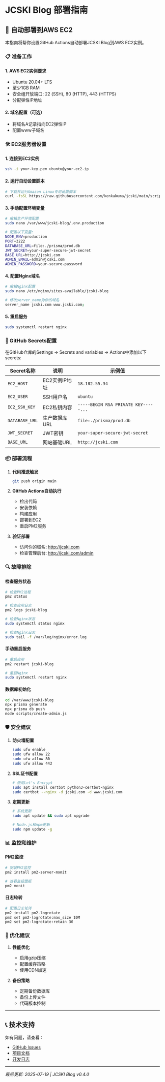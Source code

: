 # JCSKI Blog 部署指南

## 🚀 自动部署到AWS EC2

本指南将帮你设置GitHub Actions自动部署JCSKI Blog到AWS EC2实例。

### 📋 准备工作

#### 1. AWS EC2实例要求
- Ubuntu 20.04+ LTS
- 至少1GB RAM
- 安全组开放端口: 22 (SSH), 80 (HTTP), 443 (HTTPS)
- 分配弹性IP地址

#### 2. 域名配置（可选）
- 将域名A记录指向EC2弹性IP
- 配置www子域名

### 🛠️ EC2服务器设置

#### 1. 连接到EC2实例
```bash
ssh -i your-key.pem ubuntu@your-ec2-ip
```

#### 2. 运行自动设置脚本
```bash
# 下载并运行Amazon Linux专用设置脚本
curl -fsSL https://raw.githubusercontent.com/kenkakuma/jcski/main/scripts/deploy-setup-amazon-linux.sh | bash
```

#### 3. 手动配置环境变量
```bash
# 编辑生产环境配置
sudo nano /var/www/jcski-blog/.env.production

# 配置以下变量:
NODE_ENV=production
PORT=3222
DATABASE_URL=file:./prisma/prod.db
JWT_SECRET=your-super-secure-jwt-secret
BASE_URL=http://jcski.com
ADMIN_EMAIL=admin@jcski.com
ADMIN_PASSWORD=your-secure-password
```

#### 4. 配置Nginx域名
```bash
# 编辑Nginx配置
sudo nano /etc/nginx/sites-available/jcski-blog

# 修改server_name为你的域名
server_name jcski.com www.jcski.com;
```

#### 5. 重启服务
```bash
sudo systemctl restart nginx
```

### 🔐 GitHub Secrets配置

在GitHub仓库的Settings → Secrets and variables → Actions中添加以下secrets:

| Secret名称 | 说明 | 示例值 |
|------------|------|--------|
| `EC2_HOST` | EC2实例IP地址 | `18.182.55.34` |
| `EC2_USER` | SSH用户名 | `ubuntu` |
| `EC2_SSH_KEY` | EC2私钥内容 | `-----BEGIN RSA PRIVATE KEY-----...` |
| `DATABASE_URL` | 生产数据库URL | `file:./prisma/prod.db` |
| `JWT_SECRET` | JWT密钥 | `your-super-secure-jwt-secret` |
| `BASE_URL` | 网站基础URL | `http://jcski.com` |

### 📦 部署流程

1. **代码推送触发**
   ```bash
   git push origin main
   ```

2. **GitHub Actions自动执行**
   - 检出代码
   - 安装依赖
   - 构建应用
   - 部署到EC2
   - 重启PM2服务

3. **验证部署**
   - 访问你的域名: http://jcski.com
   - 检查管理后台: http://jcski.com/admin

### 🔍 故障排除

#### 检查服务状态
```bash
# 检查PM2进程
pm2 status

# 检查应用日志
pm2 logs jcski-blog

# 检查Nginx状态
sudo systemctl status nginx

# 检查Nginx日志
sudo tail -f /var/log/nginx/error.log
```

#### 手动重启服务
```bash
# 重启应用
pm2 restart jcski-blog

# 重启Nginx
sudo systemctl restart nginx
```

#### 数据库初始化
```bash
cd /var/www/jcski-blog
npx prisma generate
npx prisma db push
node scripts/create-admin.js
```

### 🛡️ 安全建议

1. **防火墙配置**
   ```bash
   sudo ufw enable
   sudo ufw allow 22
   sudo ufw allow 80
   sudo ufw allow 443
   ```

2. **SSL证书配置**
   ```bash
   # 使用Let's Encrypt
   sudo apt install certbot python3-certbot-nginx
   sudo certbot --nginx -d jcski.com -d www.jcski.com
   ```

3. **定期更新**
   ```bash
   # 系统更新
   sudo apt update && sudo apt upgrade

   # Node.js和npm更新
   sudo npm update -g
   ```

### 📊 监控和维护

#### PM2监控
```bash
# 安装PM2监控
pm2 install pm2-server-monit

# 查看监控面板
pm2 monit
```

#### 日志轮转
```bash
# 配置日志轮转
pm2 install pm2-logrotate
pm2 set pm2-logrotate:max_size 10M
pm2 set pm2-logrotate:retain 30
```

### 🎯 优化建议

1. **性能优化**
   - 启用gzip压缩
   - 配置缓存策略
   - 使用CDN加速

2. **备份策略**
   - 定期备份数据库
   - 备份上传文件
   - 代码版本控制

---

## 📞 技术支持

如有问题，请查看：
- [GitHub Issues](https://github.com/kenkakuma/jcski/issues)
- [项目文档](./CLAUDE.md)
- [开发日志](./CLAUDE.md#版本历史)

---

*最后更新: 2025-07-19 | JCSKI Blog v0.4.0*